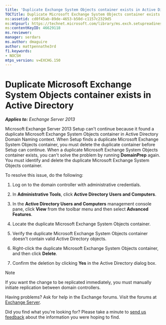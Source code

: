 ```yaml
---
title: 'Duplicate Exchange System Objects container exists in Active Directory'
TOCTitle: Duplicate Microsoft Exchange System Objects container exists in Active Directory
ms:assetid: cd0f45ab-89de-4653-b50d-c1157c2329d5
ms:mtpsurl: https://technet.microsoft.com/library/ms.exch.setupreadiness.adiniterrorrule(v=EXCHG.150)
ms:contentKeyID: 46629118
ms.reviewer: 
manager: serdars
ms.author: dmaguire
author: mattpennathe3rd
f1.keywords:
- NOCSH
mtps_version: v=EXCHG.150
---
```


# Duplicate Microsoft Exchange System Objects container exists in Active Directory

_**Applies to:** Exchange Server 2013_

Microsoft Exchange Server 2013 Setup can't continue because it found a duplicate Microsoft Exchange System Objects container in Active Directory Domain Naming context. When Setup finds a duplicate Microsoft Exchange System Objects container, you must delete the duplicate container before Setup can continue. When a duplicate Microsoft Exchange System Objects container exists, you can't solve the problem by running **DomainPrep** again. You must identify and delete the duplicate Microsoft Exchange System Objects container.

To resolve this issue, do the following:

1. Log on to the domain controller with administrative credentials.

2. In **Administrative Tools**, click **Active Directory Users and Computers**.

3. In the **Active Directory Users and Computers** management console pane, click **View** from the toolbar menu and then select **Advanced Features**.

4. Locate the duplicate Microsoft Exchange System Objects container.

5. Verify the duplicate Microsoft Exchange System Objects container doesn't contain valid Active Directory objects.

6. Right-click the duplicate Microsoft Exchange System Objects container, and then click **Delete**.

7. Confirm the deletion by clicking **Yes** in the Active Directory dialog box.

> [!NOTE]
> If you want the change to be replicated immediately, you must manually initiate replication between domain controllers.

Having problems? Ask for help in the Exchange forums. Visit the forums at [Exchange Server](https://go.microsoft.com/fwlink/p/?linkid=60612).

Did you find what you're looking for? Please take a minute to [send us feedback](mailto:exsetuphelpfeedback@microsoft.com?subject=exchange%202013%20setup%20help%20feedback) about the information you were hoping to find.
